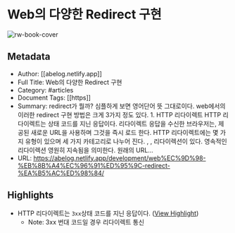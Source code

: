 # Web의 다양한 Redirect 구현

![rw-book-cover](https://readwise-assets.s3.amazonaws.com/static/images/article4.6bc1851654a0.png)

## Metadata
- Author: [[abelog.netlify.app]]
- Full Title: Web의 다양한 Redirect 구현
- Category: #articles
- Document Tags: [[https]] 
- Summary: redirect가 뭘까? 심플하게 보면 영어단어 뜻 그대로이다.   web에서의 이러한 redirect 구현 방법은 크게 3가지 정도 있다. 1. HTTP 리다이렉트 HTTP 리다이렉트는  상태 코드를 지닌 응답이다. 리다이렉트 응답을 수신한 브라우저는,  제공된 새로운 URL을 사용하며 그것을 즉시 로드 한다. HTTP 리다이렉트에는 몇 가지 유형이 있으며 세 가지 카테고리로 나누어 진다.  ,  ,   리다이렉션이 있다. 영속적인 리다이렉션 영원히 지속됨을 의미한다. 원래의 URL…
- URL: https://abelog.netlify.app/development/web%EC%9D%98-%EB%8B%A4%EC%96%91%ED%95%9C-redirect-%EA%B5%AC%ED%98%84/

## Highlights
- HTTP 리다이렉트는 `3xx`상태 코드를 지닌 응답이다. ([View Highlight](https://read.readwise.io/read/01hgyegs20747qqhfs08zze5q7))
    - Note: 3xx 번대 코드일 경우 리다이렉트 통신
